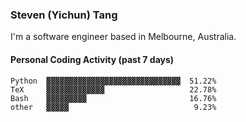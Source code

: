 ### Steven (Yichun) Tang

I'm a software engineer based in Melbourne, Australia.

#### Personal Coding Activity (past 7 days)
```
Python  ▓▓▓▓▓▓▓▓▓▓▓▓▓▓▓▓▓▓▓▓▓▓▓▓▓▓▓▓▓▓  51.22%
TeX     ▓▓▓▓▓▓▓▓▓▓▓▓▓                   22.78%
Bash    ▓▓▓▓▓▓▓▓▓                       16.76%
other   ▓▓▓▓▓                            9.23%
```

